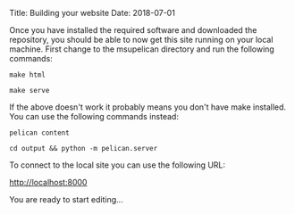 Title: Building your website
Date: 2018-07-01

Once you have installed the required software and downloaded the repository, you should be able to now get this site running on your local machine. First change to the msupelican directory and run the following commands:

```make html```

```make serve```

If the above doesn't work it probably means you don't have make installed.  You can use the following commands instead:

``` pelican content ```

``` cd output && python -m pelican.server ```

To connect to the local site you can use the following URL:

[http://localhost:8000](http://localhost:8000)

You are ready to start editing... 
